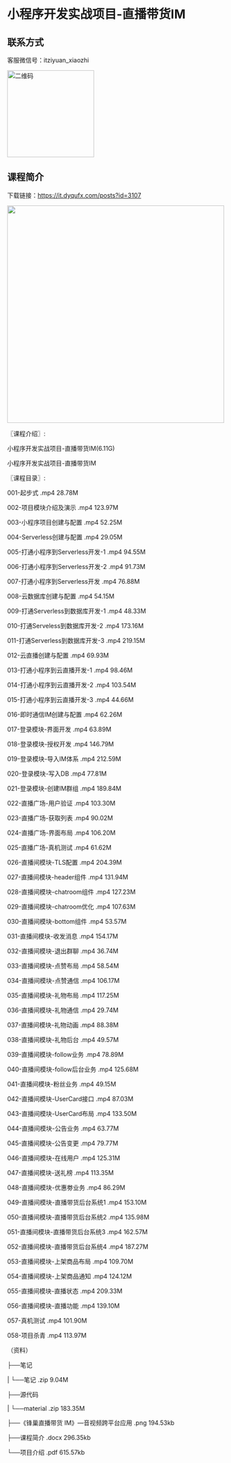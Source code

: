 # 小程序开发实战项目-直播带货IM

## 联系方式

客服微信号：itziyuan_xiaozhi

<img src="https://ziyuanyun.oss-cn-guangzhou.aliyuncs.com/common/20240614073449/666b82192834a.jpg" width="200" height="200" alt="二维码">

## 课程简介

下载链接：https://it.dyqufx.com/posts?id=3107

<img src="https://ziyuanyun.oss-cn-guangzhou.aliyuncs.com/yun/20240515185011/6644936390a30.jpg" width="500" alt="">

  〖课程介绍〗:

 小程序开发实战项目-直播带货IM(6.11G)

 小程序开发实战项目-直播带货IM



 〖课程目录〗:

 001-起步式 .mp4 28.78M

 002-项目模块介绍及演示 .mp4 123.97M

 003-小程序项目创建与配置 .mp4 52.25M

 004-Serverless创建与配置 .mp4 29.05M

 005-打通小程序到Serverless开发-1 .mp4 94.55M

 006-打通小程序到Serverless开发-2 .mp4 91.73M

 007-打通小程序到Serverless开发 .mp4 76.88M

 008-云数据库创建与配置 .mp4 54.15M

 009-打通Serverless到数据库开发-1 .mp4 48.33M

 010-打通Serveless到数据库开发-2 .mp4 173.16M

 011-打通Serverless到数据库开发-3 .mp4 219.15M

 012-云直播创建与配置 .mp4 69.93M

 013-打通小程序到云直播开发-1 .mp4 98.46M

 014-打通小程序到云直播开发-2 .mp4 103.54M

 015-打通小程序到云直播开发-3 .mp4 44.66M

 016-即时通信IM创建与配置 .mp4 62.26M

 017-登录模块-界面开发 .mp4 63.89M

 018-登录模块-授权开发 .mp4 146.79M

 019-登录模块-导入IM体系 .mp4 212.59M

 020-登录模块-写入DB .mp4 77.81M

 021-登录模块-创建IM群组 .mp4 189.84M

 022-直播广场-用户验证 .mp4 103.30M

 023-直播广场-获取列表 .mp4 90.02M

 024-直播广场-界面布局 .mp4 106.20M

 025-直播广场-真机测试 .mp4 61.62M

 026-直播间模块-TLS配置 .mp4 204.39M

 027-直播间模块-header组件 .mp4 131.94M

 028-直播间模块-chatroom组件 .mp4 127.23M

 029-直播间模块-chatroom优化 .mp4 107.63M

 030-直播间模块-bottom组件 .mp4 53.57M

 031-直播间模块-收发消息 .mp4 154.17M

 032-直播间模块-退出群聊 .mp4 36.74M

 033-直播间模块-点赞布局 .mp4 58.54M

 034-直播间模块-点赞通信 .mp4 106.17M

 035-直播间模块-礼物布局 .mp4 117.25M

 036-直播间模块-礼物通信 .mp4 29.74M

 037-直播间模块-礼物动画 .mp4 88.38M

 038-直播间模块-礼物后台 .mp4 49.57M

 039-直播间模块-follow业务 .mp4 78.89M

 040-直播间模块-follow后台业务 .mp4 125.68M

 041-直播间模块-粉丝业务 .mp4 49.15M

 042-直播间模块-UserCard接口 .mp4 87.03M

 043-直播间模块-UserCard布局 .mp4 133.50M

 044-直播间模块-公告业务 .mp4 63.77M

 045-直播间模块-公告变更 .mp4 79.77M

 046-直播间模块-在线用户 .mp4 125.31M

 047-直播间模块-送礼榜 .mp4 113.35M

 048-直播间模块-优惠劵业务 .mp4 86.29M

 049-直播间模块-直播带货后台系统1 .mp4 153.10M

 050-直播间模块-直播带货后台系统2 .mp4 135.98M

 051-直播间模块-直播带货后台系统3 .mp4 162.57M

 052-直播间模块-直播带货后台系统4 .mp4 187.27M

 053-直播间模块-上架商品布局 .mp4 109.70M

 054-直播间模块-上架商品通知 .mp4 124.12M

 055-直播间模块-直播状态 .mp4 209.33M

 056-直播间模块-直播功能 .mp4 139.10M

 057-真机测试 .mp4 101.90M

 058-项目杀青 .mp4 113.97M

 （资料）

 ├──笔记

 | └──笔记 .zip 9.04M

 ├──源代码

 | └──material .zip 183.35M

 ├──《锋巢直播带货 IM》—音视频跨平台应用 .png 194.53kb

 ├──课程简介 .docx 296.35kb

 └──项目介绍 .pdf 615.57kb

  